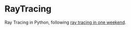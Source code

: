 # RayTracing

Ray Tracing in Python, following [ray tracing in one weekend](https://raytracing.github.io/books/RayTracingInOneWeekend.html).
